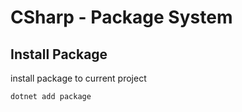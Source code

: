 # CSharp - Package System

## Install Package

install package to current project

```sh
dotnet add package
```



